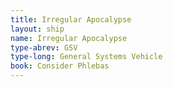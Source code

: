 ```yaml
---
title: Irregular Apocalypse
layout: ship
name: Irregular Apocalypse
type-abrev: GSV
type-long: General Systems Vehicle
book: Consider Phlebas
---
```


